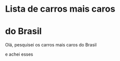 # Lista de carros mais caros

# do Brasil

 Olá, pesquisei os carros mais caros do Brasil

e achei esses
